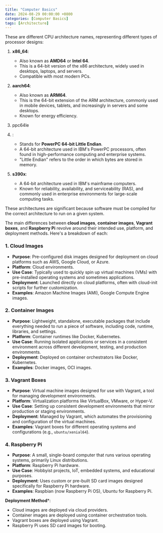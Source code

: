```yaml
---
title: "Computer Basics"
date: 2024-08-29 00:00:00 +0800
categories: [Computer Basics]
tags: [Architecture]
---
```

These are different CPU architecture names, representing different types of processor designs:

1. **x86_64**:
    - Also known as **AMD64** or **Intel 64**.
    - This is a 64-bit version of the x86 architecture, widely used in desktops, laptops, and servers.
    - Compatible with most modern PCs.
2. **aarch64**:
	
    - Also known as **ARM64**.
    - This is the 64-bit extension of the ARM architecture, commonly used in mobile devices, tablets, and increasingly in servers and some desktops.
    - Known for energy efficiency.
3. ppc64le
4. :
    
    - Stands for **PowerPC 64-bit Little Endian**.
    - A 64-bit architecture used in IBM's PowerPC processors, often found in high-performance computing and enterprise systems.
    - "Little Endian" refers to the order in which bytes are stored in memory.
4. **s390x**:
    
    - A 64-bit architecture used in IBM's mainframe computers.
    - Known for reliability, availability, and serviceability (RAS), and commonly used in enterprise environments for large-scale computing tasks.

These architectures are significant because software must be compiled for the correct architecture to run on a given system.


The main differences between **cloud images**, **container images**, **Vagrant boxes**, and **Raspberry Pi** revolve around their intended use, platform, and deployment methods. Here's a breakdown of each:

### 1. **Cloud Images**
   - **Purpose**: Pre-configured disk images designed for deployment on cloud platforms such as AWS, Google Cloud, or Azure.
   - **Platform**: Cloud environments.
   - **Use Case**: Typically used to quickly spin up virtual machines (VMs) with pre-installed operating systems and sometimes applications.
   - **Deployment**: Launched directly on cloud platforms, often with cloud-init scripts for further customization.
   - **Examples**: Amazon Machine Images (AMI), Google Compute Engine images.

### 2. **Container Images**
   - **Purpose**: Lightweight, standalone, executable packages that include everything needed to run a piece of software, including code, runtime, libraries, and settings.
   - **Platform**: Container runtimes like Docker, Kubernetes.
   - **Use Case**: Running isolated applications or services in a consistent environment across different development, testing, and production environments.
   - **Deployment**: Deployed on container orchestrators like Docker, Kubernetes.
   - **Examples**: Docker images, OCI images.

### 3. **Vagrant Boxes**
   - **Purpose**: Virtual machine images designed for use with Vagrant, a tool for managing development environments.
   - **Platform**: Virtualization platforms like VirtualBox, VMware, or Hyper-V.
   - **Use Case**: Setting up consistent development environments that mirror production or staging environments.
   - **Deployment**: Managed by Vagrant, which automates the provisioning and configuration of the virtual machines.
   - **Examples**: Vagrant boxes for different operating systems and configurations (e.g., `ubuntu/xenial64`).

### 4. **Raspberry Pi**
   - **Purpose**: A small, single-board computer that runs various operating systems, primarily Linux distributions.
   - **Platform**: Raspberry Pi hardware.
   - **Use Case**: Hobbyist projects, IoT, embedded systems, and educational purposes.
   - **Deployment**: Uses custom or pre-built SD card images designed specifically for Raspberry Pi hardware.
   - **Examples**: Raspbian (now Raspberry Pi OS), Ubuntu for Raspberry Pi.


**Deployment Method***:
  - Cloud images are deployed via cloud providers.
  - Container images are deployed using container orchestration tools.
  - Vagrant boxes are deployed using Vagrant.
  - Raspberry Pi uses SD card images for booting.